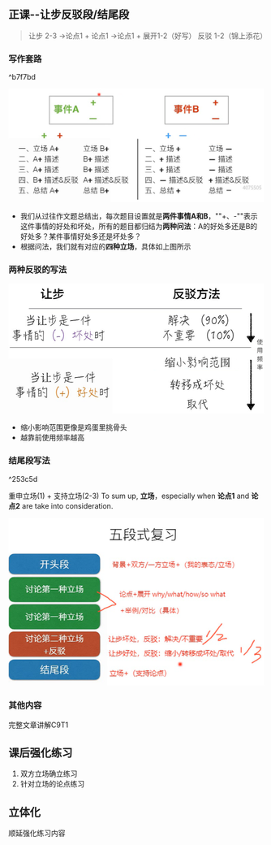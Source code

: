 ## 正课--让步反驳段/结尾段
>让步 2-3
>->论点1 + 论点1
>->论点1 + 展开1-2（好写）
>反驳 1-2（锦上添花）
### 写作套路

^b7f7bd

![image.png](https://raw.githubusercontent.com/formoree/PicGO-Picture/master/202307121438937.png)

+ 我们从过往作文题总结出，每次题目设置就是**两件事情A和B**，""+、-""表示这件事情的好处和坏处，所有的题目都归结为**两种问法**：A的好处多还是B的好处多？某件事情好处多还是坏处多？
+ 根据问法，我们就有对应的**四种立场**，具体如上图所示
### 两种反驳的写法
![image.png](https://raw.githubusercontent.com/formoree/PicGO-Picture/master/202307121449430.png)
+ 缩小影响范围更像是鸡蛋里挑骨头
+ 越靠前使用频率越高

### 结尾段写法

^253c5d

重申立场(1) + 支持立场(2-3)
To sum up, **立场**，especially when **论点1** and **论点2** are take into consideration.

![image.png](https://raw.githubusercontent.com/formoree/PicGO-Picture/master/202307121508343.png)
### 其他内容
完整文章讲解C9T1

## 课后强化练习
1. 双方立场确立练习
2. 针对立场的论点练习

## 立体化
顺延强化练习内容